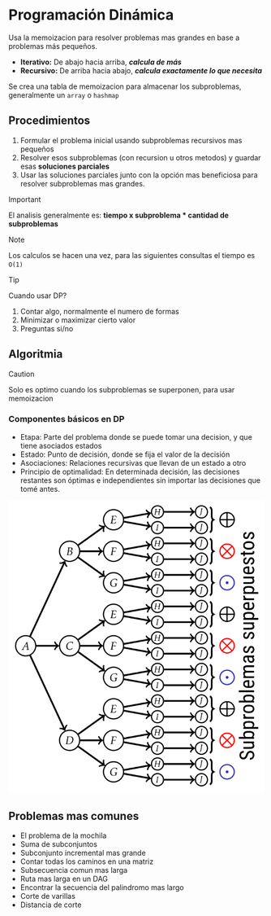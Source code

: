 # Programación Dinámica

Usa la memoizacion para resolver problemas mas grandes en base a problemas
más pequeños.

- **Iterativo:** De abajo hacia arriba, ***calcula de más***
- **Recursivo:** De arriba hacia abajo, ***calcula exactamente lo que necesita***

Se crea una tabla de memoizacion para almacenar los subproblemas, generalmente
un `array`  o `hashmap`

## Procedimientos

1. Formular el problema inicial usando subproblemas recursivos mas pequeños
2. Resolver esos subproblemas (con recursion u otros metodos) y guardar esas
**soluciones parciales**
3. Usar las soluciones parciales junto con la opción mas beneficiosa para resolver
subproblemas mas grandes.

> [!IMPORTANT]
> El analisis generalmente es:
> **tiempo x subproblema * cantidad de subproblemas**

> [!NOTE]
> Los calculos se hacen una vez, para las siguientes
> consultas el tiempo es `O(1)`

> [!TIP]
> Cuando usar DP?
>
> 1. Contar algo, normalmente el numero de formas
> 2. Minimizar o maximizar cierto valor
> 3. Preguntas si/no

## Algoritmia

> [!CAUTION]
> Solo es optimo cuando los subproblemas se superponen, para usar memoizacion

### Componentes básicos en DP

- Etapa: Parte del problema donde se puede tomar una decision, y que tiene
asociados estados
- Estado: Punto de decisión, donde se fija el valor de la decisión
- Asociaciones: Relaciones recursivas que llevan de un estado a otro
- Principio de optimalidad: En determinada decisión, las decisiones restantes
son óptimas e
independientes sin importar las decisiones que tomé antes.

![Diagrama de problemas superpuestos](../img/DP-subproblemas.png)

## Problemas mas comunes

- El problema de la mochila
- Suma de subconjuntos
- Subconjunto incremental mas grande
- Contar todas los caminos en una matriz
- Subsecuencia comun mas larga
- Ruta mas larga en un DAG
- Encontrar la secuencia del palindromo mas largo
- Corte de varillas
- Distancia de corte
